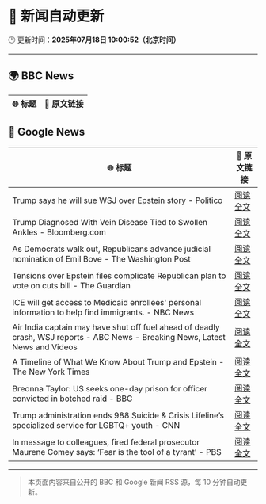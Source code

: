 # 🧠 新闻自动更新

🕒 更新时间：**2025年07月18日 10:00:52（北京时间）**

---

## 🌍 BBC News

| 🌐 标题 | 🔗 原文链接 |
|--------|-------------|

## 📰 Google News

| 🌐 标题 | 🔗 原文链接 |
|--------|-------------|
| Trump says he will sue WSJ over Epstein story - Politico | [阅读全文](https://news.google.com/rss/articles/CBMinwFBVV95cUxOTVhMM0ZWQk9TZFQ4TGdfSHhVem1uMlB5QXFtbW1QUHZtSmh3dGRKS3FkT212YVNNanJfRFZMYnpndWljNzRDMHVCVnA3X2RSYkRka2V0Q05rc1BPcG43Y0lRZldxMDFfRHF6aGpIMDlsWFNYdTdpRU5qWXF3aVpsb0cxMkNyOEdzV2NYeWtRaEpvaE1UbWlybENyYV9HcXc?oc=5) |
| Trump Diagnosed With Vein Disease Tied to Swollen Ankles - Bloomberg.com | [阅读全文](https://news.google.com/rss/articles/CBMiqwFBVV95cUxPWWFxMUk2S0ZWTTU1QjZxQjhqNHdveU9tM1YzRlVJSE90NE1VYmI0WE1LWGRJZzZZN1h6NE5sV3gxU0xWRXhCQVI4QlRheVYzWXNic0QxTHlWaU5vdWk5cEZ3Vm0xWWZMUW9ZSzJJWUt1T0xDbmRXZTBpclp3bjRHLTRfLTVwd3FVX1BhYjNaM0dPdDlsX3FrUXhUcXBSMmtIeUhpSDdFRjBJSXM?oc=5) |
| As Democrats walk out, Republicans advance judicial nomination of Emil Bove - The Washington Post | [阅读全文](https://news.google.com/rss/articles/CBMirAFBVV95cUxQTEpZUU9VeTNvNVAxZzNWdlJMRTFlYkZRa1EzOXE4R1NXb1VBUnQtWFNrTHNfUEZ5Rlc5LXRndzdkSWdzYTB6NGs5aGFrVFNKUjdnLXkzUHRrWFAwazZvdVhHRkp1QlFDUVYxamRrX3M5QVYtT0hhNjZiUC0yOVkyUUdXYnAya29YV1JaRW1BVzRvdFdyZ1pYcXZ0Q0hSYjllcjRWTjdiT0czZUNU?oc=5) |
| Tensions over Epstein files complicate Republican plan to vote on cuts bill - The Guardian | [阅读全文](https://news.google.com/rss/articles/CBMigwFBVV95cUxPcmZPN1NCWXB4cXZXU3RwQ0g1dHNWcXBDeDBDV092b2kwYXRxRFlxclc5OElQU3JFR3MzbVk0UzB1OHgxOXVkVndtOXNkejJHRWQ2Z25fNTREY0NQd2dQSkNwRWNncEptaVVjV0VOejNqM18zbWFzdG1neHdIMDJfM1FIUQ?oc=5) |
| ICE will get access to Medicaid enrollees' personal information to help find immigrants. - NBC News | [阅读全文](https://news.google.com/rss/articles/CBMijgFBVV95cUxQdVZJaVlOSVg0OWljcC1GV0hyazl4a1lNWjVSZDNvR1FtSEtBX1ZSZFQ1M1FrOHBXVWR6Y1BQd1I1SnA0bEFRalIzeklIWlJQSFJtVENCNEdGR3lHam5aNFR6eXZ3ZzVEdmRseDQ2NFNCT05DUTQ1bERzT1ZJMGRaMWViTHE2SksxdGV4YlFn0gFWQVVfeXFMT1RTMzk1TTFKNjR4ZjB0a2ZQX2VjMHpwdkZpVHVNNHEwSFVsQzVSLW1UeDlkODdpblFSVnAzQzJ2VV85Q0pOOVpYRndEdklvdThwNDcwV2c?oc=5) |
| Air India captain may have shut off fuel ahead of deadly crash, WSJ reports - ABC News - Breaking News, Latest News and Videos | [阅读全文](https://news.google.com/rss/articles/CBMiogFBVV95cUxOXzliOEc3Rkhia2hZYU5uVWhNOUVZclRjd3ZFMVZ1WjAxUGZwVG9zbkpsOGJ2cU0weE4ybm1IVWdyYkQ3ZnlwaWpKN2pEcE9vVGVob2Y5ZFVQRVVLRnJxYmVZWFBHU05JX2tsZDNFaVNKODc0d2ZvclN2UExrX1dyUloxbXZzNGgzaE9rQkFLVl9fYi1LNjVqQlRiRFNSU1dIN1HSAacBQVVfeXFMTVBIUXlxUHBHOUpXY19PSFJHSmtvNHVsaEdVZE9IaWJEWEJfcmFJQnc3UVlRbENlREtISU5zNHpfLV9iSUN0Mmx0SHJpVG9sSmkwZ2tqdDYwSFo3X3VaSzlsek1QeWlQMWFYVWxpWWo2XzIzVWhRcmxreTRWM3BGaFRrc3o1SWRITVJ1bHd1NmhIU0E1N1ZEcHJ6SW9wTzFTV0RwOWp5RlU?oc=5) |
| A Timeline of What We Know About Trump and Epstein - The New York Times | [阅读全文](https://news.google.com/rss/articles/CBMif0FVX3lxTE50U1ZoU0d4NDNyWXg2elhwQk5ydnR4eEppSWY4emFXRzYzajZ0S1Z5Y1ByLXc0aWRWRV95blVBdDIxcjZoOS1JRjFEU1MtRjBYQzV2MDU2dDlIblE3UkVxc1NncE0zSE1PWWZ1MGo5MFdGVmdRU21UOHdUXzhSWGM?oc=5) |
| Breonna Taylor: US seeks one-day prison for officer convicted in botched raid - BBC | [阅读全文](https://news.google.com/rss/articles/CBMiWkFVX3lxTE53UWxVdVhxQ3hPWHI4UWw5NmI2djRmOWxIMWMxV2JMNzZhMnY3dXBSOFRSSDRWV3d4MlZVZ281R3lZV3JNNDNnNWUxTlZINko3eDhKazRiY01id9IBX0FVX3lxTFBSVDFBeDhtMkVLRk5JZHduR01mT3NsU0VqS3d3R19lRzFxd2d3LW9NbndkZ3Vscmk2dnBzQnJWSFhVWVJ1aS1RSHBoVEZjWEdJWk5wMlREQ0N3VFA0SEZZ?oc=5) |
| Trump administration ends 988 Suicide & Crisis Lifeline’s specialized service for LGBTQ+ youth - CNN | [阅读全文](https://news.google.com/rss/articles/CBMigAFBVV95cUxQR2dlTXBaajI1TnF1cjhFeHQzUmhZR1RTNVNnOHVjLXZ5M2JudFdGejZMaWFBTW85YkJ4UktNYVhpTVpZeF8xeVNEODZqckppNGFkTjQxWHBuOVZWcWgxQ1lPd2NodGczeVNycENVM0dFSkU5THN0LVZ3Vm9sMHQzR9IBhgFBVV95cUxORkdadzNYUWtoQ0ZqOF8wZUFaX3BYamJmWWp3RXF2MmkxQ0ZqUTZhTVM2MDEwODhrVERPQmpNb2JlenJFWlJUTXZZbTR1QXllM3NKRTJJY3ZnTjMzUWtoU196NnRfT0dLazBjcFRjNHUxS1lVZXdoNC1ZVzE4R2VtVS10WElNdw?oc=5) |
| In message to colleagues, fired federal prosecutor Maurene Comey says: ‘Fear is the tool of a tyrant’ - PBS | [阅读全文](https://news.google.com/rss/articles/CBMipgFBVV95cUxNcWtFWnI3TU1sb1FBbms2YXFqMS1Qckw1STlIemN5SFVpYzNjR1JHYVlQMFU4SFVqZkduUkIzcWVheG5MZnRtRFl5bGVGUGxYcWtWMXpKdFFtd1VOVUhRU0ltcDVFN3JpWEFLZ01Td0prZGNvYVdORTBEZEFJTUZTaWlWdzZWNDM0UEpuM2ZYT1B4QTZURzRxeUxqeTEtUDZIYmIycF9n0gGrAUFVX3lxTE43Zk9yand2ZmpQZ0lwYTVyTHV6Q2tfUnNSSmliZ0JORGpKVURKeWY0U1k5TWd1d0pHVzIzZlR4MWNvaFR6em84NGJpRmxyVDBPS3NSbmp5Z19IT1ZVVjdfTExlajZvT2wxWi1CMFVmVGpBR2dnYUNDS0dqUXktNHhUVVFMNzhOdHlYcWh3UldVVXVsQ0IxZEdNTm1pR18tdWl1aVQ2c3RxWU5yZw?oc=5) |

---
> 本页面内容来自公开的 BBC 和 Google 新闻 RSS 源，每 10 分钟自动更新。